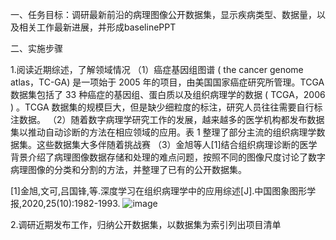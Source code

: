 一、任务目标：调研最新前沿的病理图像公开数据集，显示疾病类型、数据量，以及相关工作最新进展，并形成baselinePPT

二、实施步骤

1.阅读近期综述，了解领域情况
（1）癌症基因组图谱 ( the cancer genome atlas，TC-GA) 是一项始于 2005 年的项目，由美国国家癌症研究所管理。TCGA 数据集包括了 33 种癌症的基因组、蛋白质以及组织病理学的数据 ( TCGA，2006 ) 。TCGA 数据集的规模巨大，但是缺少细粒度的标注，研究人员往往需要自行标注数据。
（2）随着数字病理学研究工作的发展，越来越多的医学机构都发布数据集以推动自动诊断的方法在相应领域的应用。表 1 整理了部分主流的组织病理学数据集。这些数据集大多伴随着挑战赛
（3）金旭等人[1]结合组织病理诊断的医学背景介绍了病理图像数据存储和处理的难点问题，按照不同的图像尺度讨论了数字病理图像的分类和分割的方法，并整理了已有的公开数据集。

[1]金旭,文可,吕国锋,等.深度学习在组织病理学中的应用综述[J].中国图象图形学报,2020,25(10):1982-1993.
![image](https://github.com/flavor7/bio_image-baseline/assets/150929319/6d1bca2a-41e0-4e8e-95b5-746b29db1618)


2.调研近期发布工作，归纳公开数据集，以数据集为索引列出项目清单
